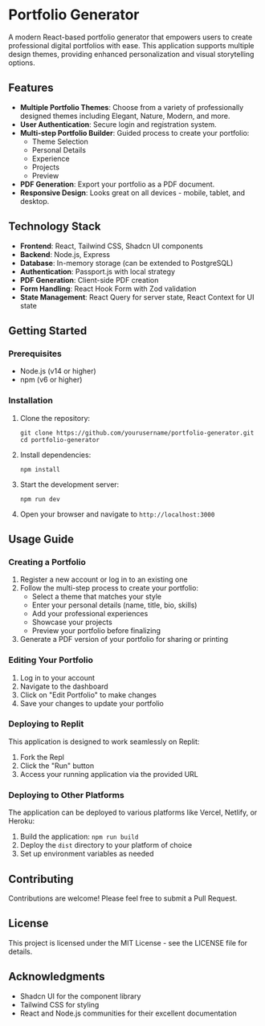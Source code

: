 # Portfolio Generator

A modern React-based portfolio generator that empowers users to create professional digital portfolios with ease. This application supports multiple design themes, providing enhanced personalization and visual storytelling options.

## Features

- **Multiple Portfolio Themes**: Choose from a variety of professionally designed themes including Elegant, Nature, Modern, and more.
- **User Authentication**: Secure login and registration system.
- **Multi-step Portfolio Builder**: Guided process to create your portfolio:
  - Theme Selection
  - Personal Details
  - Experience
  - Projects
  - Preview
- **PDF Generation**: Export your portfolio as a PDF document.
- **Responsive Design**: Looks great on all devices - mobile, tablet, and desktop.

## Technology Stack

- **Frontend**: React, Tailwind CSS, Shadcn UI components
- **Backend**: Node.js, Express
- **Database**: In-memory storage (can be extended to PostgreSQL)
- **Authentication**: Passport.js with local strategy
- **PDF Generation**: Client-side PDF creation
- **Form Handling**: React Hook Form with Zod validation
- **State Management**: React Query for server state, React Context for UI state

## Getting Started

### Prerequisites

- Node.js (v14 or higher)
- npm (v6 or higher)

### Installation

1. Clone the repository:
   ```
   git clone https://github.com/yourusername/portfolio-generator.git
   cd portfolio-generator
   ```

2. Install dependencies:
   ```
   npm install
   ```

3. Start the development server:
   ```
   npm run dev
   ```

4. Open your browser and navigate to `http://localhost:3000`

## Usage Guide

### Creating a Portfolio

1. Register a new account or log in to an existing one
2. Follow the multi-step process to create your portfolio:
   - Select a theme that matches your style
   - Enter your personal details (name, title, bio, skills)
   - Add your professional experiences
   - Showcase your projects
   - Preview your portfolio before finalizing
3. Generate a PDF version of your portfolio for sharing or printing

### Editing Your Portfolio

1. Log in to your account
2. Navigate to the dashboard
3. Click on "Edit Portfolio" to make changes
4. Save your changes to update your portfolio

### Deploying to Replit

This application is designed to work seamlessly on Replit:

1. Fork the Repl
2. Click the "Run" button
3. Access your running application via the provided URL

### Deploying to Other Platforms

The application can be deployed to various platforms like Vercel, Netlify, or Heroku:

1. Build the application: `npm run build`
2. Deploy the `dist` directory to your platform of choice
3. Set up environment variables as needed

## Contributing

Contributions are welcome! Please feel free to submit a Pull Request.

## License

This project is licensed under the MIT License - see the LICENSE file for details.

## Acknowledgments

- Shadcn UI for the component library
- Tailwind CSS for styling
- React and Node.js communities for their excellent documentation